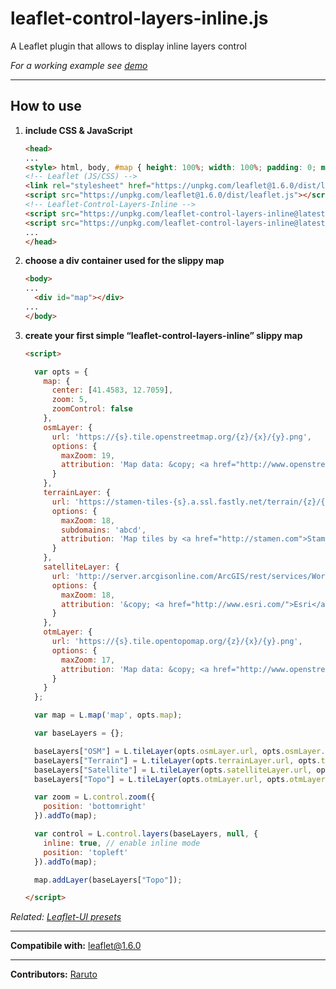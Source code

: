 # leaflet-control-layers-inline.js
A Leaflet plugin that allows to display inline layers control

_For a working example see [demo](https://raruto.github.io/leaflet-control-layers-inline/examples/leaflet-control-layers-inline.html)_

---

## How to use

1. **include CSS & JavaScript**
    ```html
    <head>
    ...
    <style> html, body, #map { height: 100%; width: 100%; padding: 0; margin: 0; } </style>
    <!-- Leaflet (JS/CSS) -->
    <link rel="stylesheet" href="https://unpkg.com/leaflet@1.6.0/dist/leaflet.css" />
    <script src="https://unpkg.com/leaflet@1.6.0/dist/leaflet.js"></script>
    <!-- Leaflet-Control-Layers-Inline -->
    <script src="https://unpkg.com/leaflet-control-layers-inline@latest/leaflet-control-layers-inline.js"></script>
    <script src="https://unpkg.com/leaflet-control-layers-inline@latest/leaflet-control-layers-inline.css"></script>
    ...
    </head>
    ```
2. **choose a div container used for the slippy map**
    ```html
    <body>
    ...
	  <div id="map"></div>
    ...
    </body>
    ```
3. **create your first simple “leaflet-control-layers-inline” slippy map**
    ```html
    <script>

      var opts = {
        map: {
          center: [41.4583, 12.7059],
          zoom: 5,
          zoomControl: false
        },
        osmLayer: {
          url: 'https://{s}.tile.openstreetmap.org/{z}/{x}/{y}.png',
          options: {
            maxZoom: 19,
            attribution: 'Map data: &copy; <a href="http://www.openstreetmap.org/copyright">OpenStreetMap</a>'
          }
        },
        terrainLayer: {
          url: 'https://stamen-tiles-{s}.a.ssl.fastly.net/terrain/{z}/{x}/{y}.png',
          options: {
            maxZoom: 18,
            subdomains: 'abcd',
            attribution: 'Map tiles by <a href="http://stamen.com">Stamen Design</a>, <a href="http://creativecommons.org/licenses/by/3.0">CC BY 3.0</a> &mdash; Map data &copy; <a href="https://www.openstreetmap.org/copyright">OpenStreetMap</a> contributors'
          }
        },
        satelliteLayer: {
          url: 'http://server.arcgisonline.com/ArcGIS/rest/services/World_Imagery/MapServer/tile/{z}/{y}/{x}',
          options: {
            maxZoom: 18,
            attribution: '&copy; <a href="http://www.esri.com/">Esri</a>'
          }
        },
        otmLayer: {
          url: 'https://{s}.tile.opentopomap.org/{z}/{x}/{y}.png',
          options: {
            maxZoom: 17,
            attribution: 'Map data: &copy; <a href="http://www.openstreetmap.org/copyright">OpenStreetMap</a>, <a href="http://viewfinderpanoramas.org">SRTM</a> | Map style: &copy; <a href="https://opentopomap.org">OpenTopoMap</a> (<a href="https://creativecommons.org/licenses/by-sa/3.0/">CC-BY-SA</a>)'
          }
        }
      };

      var map = L.map('map', opts.map);

      var baseLayers = {};

      baseLayers["OSM"] = L.tileLayer(opts.osmLayer.url, opts.osmLayer.options);
      baseLayers["Terrain"] = L.tileLayer(opts.terrainLayer.url, opts.terrainLayer.options);
      baseLayers["Satellite"] = L.tileLayer(opts.satelliteLayer.url, opts.satelliteLayer.options);
      baseLayers["Topo"] = L.tileLayer(opts.otmLayer.url, opts.otmLayer.options);

      var zoom = L.control.zoom({
        position: 'bottomright'
      }).addTo(map);

      var control = L.control.layers(baseLayers, null, {
        inline: true, // enable inline mode
        position: 'topleft'
      }).addTo(map);

      map.addLayer(baseLayers["Topo"]);

    </script>
    ```
_Related: [Leaflet-UI presets](https://github.com/raruto/leaflet-ui)_

---

**Compatibile with:** leaflet@1.6.0

---

**Contributors:** [Raruto](https://github.com/Raruto/leaflet-control-layers-inline)
